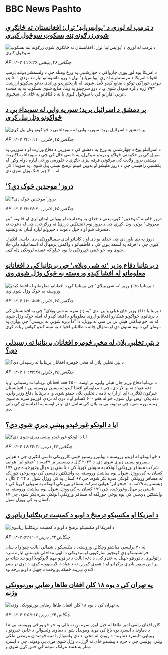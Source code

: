 # BBC News Pashto## [د ټرمپ له لوري د 'یواېس‌اېډ' تړل: افغانستان ته ځانګړي شوي زرګونه ټنه بسکوټ سوځول کېږي](https://www.bbc.com/pashto/articles/cx23vjnd4vgo?at_campaign=githubrss)![د ټرمپ له لوري د 'یواېس‌اېډ' تړل: افغانستان ته ځانګړي شوي زرګونه ټنه بسکوټ سوځول کېږي](https://ichef.bbci.co.uk/ace/ws/240/cpsprodpb/38f0/live/bb828c30-62ab-11f0-83d2-4f671b8c1523.jpg)_AP ۱۴۰۴ چنگاښ ۲۶, پينځنۍ ۱:۲۸:۳۸_د امریکا یوه لوړ پوړي چارواکي د چهارشنبې په ورځ ومنله چې د ولسمشر ډونلډ ټرمپ لخوا د امریکا د مرستندویه ادارې 'یواېس‌اېډ' تړل د وږو ماشومانو لپاره د نژدې ۵۰۰ ټنو بېړني خوراکي توکو د ضایع کېدو لامل شوی. له تاریختېرېدو وړاندې ددغو بسکوټو ارزښت ۷۹۳ زره ډالره ښودل شوی و. د دوو سرچینو په وینا، ضایع شوي بسکوټ به په متحده عربي اماراتو کې یا سوځول کېږي یا به د کثافاتو په ځای کې ښخېږي.## [پر دمشق د اسرائیل برید؛ سوریه وايي له سویداء یې د ځواکونو وتل پیل کړي](https://www.bbc.com/pashto/articles/c9dg2672j19o?at_campaign=githubrss)![پر دمشق د اسرائیل برید؛ سوریه وايي له سویداء یې د ځواکونو وتل پیل کړي](https://ichef.bbci.co.uk/ace/ws/240/cpsprodpb/5d09/live/dd2ec2c0-628f-11f0-b1b9-2b94c1f6d9f3.png)_AP ۱۴۰۴ چنگاښ ۲۵, څلرنۍ ۲۲:۰۱:۱۰_د اسرائیلو پوځ د چهارشنبې په ورځ په دمشق کې د سوریې د دفاع وزارت او د سوریې په سوېل کې پر حکومتي ځواکونو بریدونه وکړل، په داسې حال کې چې د سویداء په اکثریت مېشتي دروز ولایت کې مرګونې فرقه ییزې جګړې د څلورمې ورځې لپاره دوام وکړ. له یکشنبې راهیسې چې د دروز ملېشو او بدوین قبیلو ترمنځ نښتې پیل شوې، په سویداء کې له ۳۰۰ ډېر خلک وژل شوي دي.## ['دروز' موحدین څوک دي؟](https://www.bbc.com/pashto/articles/c51y07lv807o?at_campaign=githubrss)!['دروز' موحدین څوک دي؟](https://ichef.bbci.co.uk/ace/ws/240/cpsprodpb/1977/live/a1def480-4d3a-11ef-aebc-6de4d31bf5cd.jpg)_AP ۱۴۰۴ چنگاښ ۲۵, څلرنۍ ۲۲:۲۶:۳۰_دروز ځانونه "موحدین" ګڼي، یعنې د خدای په وحدانیت او یووالي ایمان لري او ځانونه "بنو معروف" بولي، ویل کېږي چې د دروز نوم (نشتکین درزي) ته ورګرځي، چې له دعوت نه منحرف شو او د خپل دعوت د خپرولو لپاره لبنان ته وتښتېد.

دروز په دې باور دي چې خدای یو دی او د کایناتو ابدي سمبالوونکی دی. داسې انګېرل کېږي چې دا فرقه په لسمه پېړۍ کې د فاطمیانو د واکمنۍ پرمهال له اسماعیلیه ډلې جلا شوې وه، خو ځینې څېړونکي دا یوه خپلواکه عقیده لرونکې ډله ګڼي.## [د بریتانیا دفاع وزیر 'نه شي ویلای' چې بريتانیا کې د افغانانو معلوماتو له افشا کېدو وروسته به څوک وژل شوي وي](https://www.bbc.com/pashto/articles/cx2nw001wwyo?at_campaign=githubrss)![د بریتانیا دفاع وزیر 'نه شي ویلای' چې بريتانیا کې د افغانانو معلوماتو له افشا کېدو وروسته به څوک وژل شوي وي](https://ichef.bbci.co.uk/ace/ws/240/cpsprodpb/f420/live/b151e0c0-6234-11f0-b1b9-2b94c1f6d9f3.jpg)_AP ۱۴۰۴ چنگاښ ۲۵, څلرنۍ ۱۲:۰۸:۵۲_د برېتانیا دفاع وزیر جان هیلې وايي، دی "په ډاډ سره نه شي ویلای" چې په افغانستان کې د برېتانوي ځواکونو همکارو افغانانو اړوند معلوماتو د افشا کېدو له امله څوک وژل شوي که نه.
خو ښاغلي هیلې بي بي سي ته وویل، دا "دا ډېره شونې نه برېښي" چې یوازې په نوملړ کې د نوم شتون دې اوسمهال چاته د طالبانو لخوا د په نښه کېدو ګواښ زیات کړي.## [د پټې تخلیې پلان له مخې څومره افغانان بریتانیا ته رسېدلي دي؟](https://www.bbc.com/pashto/articles/c78nq886jewo?at_campaign=githubrss)![د پټې تخلیې پلان له مخې څومره افغانان بریتانیا ته رسېدلي دي؟](https://ichef.bbci.co.uk/ace/ws/240/cpsprodpb/8dea/live/2018bdd0-6230-11f0-b1b9-2b94c1f6d9f3.jpg)_AP ۱۴۰۴ چنگاښ ۲۵, څلرنۍ ۱۰:۳۲:۴۸_د برېتانیا دفاع وزیر جان هیلي وايي، تر اوسه ۴۵۰۰ هغه افغانان برېتانیا ته رسېدلي او یا دغه هېواد ته پر لار دي، چې د معلوماتو افشا کېدو له پېښې وروسته یې د افغانستان غبرګون تګلارې (اې ار ار) په نامه د تخلیې پلان چمتو شوی و.  د بریتانیا دفاع وزیر وايي، دغه پلان اوس تړل شوی، خو له هغو ۶۰۰ کسانو او د دوی له نژدې کورنیو سره به شوې ژمنه پوره شي، چې نومونه یې په پلان کې شامل دي او تر اوسه په افغانستان کې پاتې دي.## [ایا د الوتکو غورځېدو پېښې ډېرې شوې دي؟](https://www.bbc.com/pashto/articles/c36x2g75d8ro?at_campaign=githubrss)![ایا د الوتکو غورځېدو پېښې ډېرې شوې دي؟](https://ichef.bbci.co.uk/ace/ws/240/cpsprodpb/3a0f/live/facdc140-617d-11f0-960d-e9f1088a89fe.jpg)_AP ۱۴۰۴ چنگاښ ۲۴, درېنۍ ۱۶:۲۴:۲۱_د څو الوتکو له لوېدو وروسته د ټولنیزو رسنیو ځینې کاروونکي داسې انګېري چې د هوایي سفرونو پېښې ډېرې شوي دي.
د ۲۰۲۴ کال د ډ‌یسمبر پر ۲۹مه، د 'جیجو ایر' هوايي شرکت  مسافر وړونکې الوتکه په سوېلي کوریا کې د ناستې پر مهال وغورځېده چې ۱۷۹ کسان په کې ووژل شول.
یوه میاشت وروسته، په واشنګټن ډي‌سي کې یوه پوځي چورلکه له مسافر وړونکې الوتکې سره ټکر شوه، چې ۶۷ کسان په کې ووژل شول.
د ۲۰۲۴ کال د ډ‌یسمبر په ۲۹مه، د 'جیجو ایر' هوايي شرکت  مسافر وړونکې الوتکه په سوېلي کوریا کې د ناستې پر مهال وغورځېده چې ۱۷۹ کسان په کې ووژل شول.
یوه میاشت وروسته، په واشنګټن ډي‌سي کې یوه پوځي چورلکه له مسافر وړونکې الوتکې سره ټکر شوه، چې ۶۷ کسان په کې ووژل شول.## [د امریکا او مکسیکو ترمنځ د اوبو د کمښت ترینګلتیا زیاتېږي](https://www.bbc.com/pashto/articles/cr4wpzk32z3o?at_campaign=githubrss)![د امریکا او مکسیکو ترمنځ د اوبو د کمښت ترینګلتیا زیاتېږي](https://ichef.bbci.co.uk/ace/ws/240/cpsprodpb/7599/live/19b1d200-60b0-11f0-a40e-a1af2950b220.jpg)_AP ۱۴۰۴ چنگاښ ۲۴, درېنۍ ۵:۲۱:۰۹_له ۳۰ پرلپسې میاشتو وچکالۍ وروسته، د مکسیکو د شمالي ایالت چيواوا د سان فرانسیسکو ډې کونچوز ښارګوټي اوسېدونکي د الهي مداخلې غوښتنې لپاره سره راټولېږي.
د ټورنټو جهيل په څنډو کې، د دغه ایالت د تر ټولو مهم لابوکویلا اوبو بند شاته یو پر اس سپور پادري بزګرانو او د هغوی کورنۍ ته د عبادت لارښوونه کوي.
د دوی تر پښو لاندې ډبرینه ځمکه یو وخت د جهیل د اوبو برخه وه.## [په تهران کې د یوه ۱۸ کلن افغان طاها رضايي بوږنوونکې وژنه](https://www.bbc.com/pashto/articles/cwyk2k4d192o?at_campaign=githubrss)![په تهران کې د یوه ۱۸ کلن افغان طاها رضايي بوږنوونکې وژنه](https://ichef.bbci.co.uk/ace/ws/240/cpsprodpb/40fb/live/29d495b0-60aa-11f0-ba44-5934558aeaa1.jpg)_AP ۱۴۰۴ چنگاښ ۲۴, درېنۍ ۲:۵۹:۱۷_۱۸ کلن افغان زلمی امیر طاها له خپل لوډر سره بڼ ته تللی و، خو څو ورځې وروسته یې د دماوند د ابسرد یوه باغ کې مړی وموندل شو. د دماوند ولسوالۍ د ځايي خبرونو د وېبپاڼې -ابسرد دماوند- د رپوټ له مخې، د دې ولسوالۍ امنیه قومندان مرتضی ملکي ویلي، پولیس چې د جرم د پېښېدو ځای ته لاړل، د وژل شوي مړی یې وموند، چې د ابسرد ښار په همند مرانک سیمه کې خښ کړل شوی و.